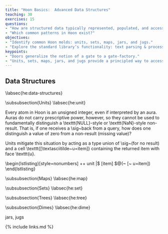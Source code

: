 ```yaml
---
title: "Hoon Basics:  Advanced Data Structures"
teaching: 30
exercises: 15
questions:
- "How are structured data typically represented, populated, and accessed in Hoon?"
- "Which common patterns in Hoon exist?"
objectives:
- "Identify common Hoon molds: units, sets, maps, jars, and jugs."
- "Explore the standard library’s functionality: text parsing & processing, functional hacks, randomness, hashing, time, and so forth."
keypoints:
- "Doors generalize the notion of a gate to a gate-factory."
- "Units, sets, maps, jars, and jugs provide a principled way to access and operate on data."
---
```


##  Data Structures
\labsec{he:data-structures}

\subsubsection{Units}
\labsec{he:unit}

Every atom in Hoon is an unsigned integer, even if interpreted by an aura.  Auras do not carry prescriptive power, however, so they cannot be used to fundamentally distinguish a \texttt{NULL}-style or \texttt{NaN}-style non-result.  That is, if one receives a \sig~back from a query, how does one distinguish a value of zero from a non-result (missing value)?

Units mitigate this situation by acting as a type union of \sig~(for no result) and a cell \texttt{[\textasciitilde~u=item]} containing the returned item with face \texttt{u}.

\begin{lstlisting}[style=nonumbers]
++  unit
  |$  [item]
  $@(~ [~ u=item])
\end{lstlisting}


\subsubsection{Maps}
\labsec{he:map}

\subsubsection{Sets}
\labsec{he:set}

\subsubsection{Trees}
\labsec{he:tree}

\subsubsection{Dimes}
\labsec{he:dime}

jars, jugs


{% include links.md %}
